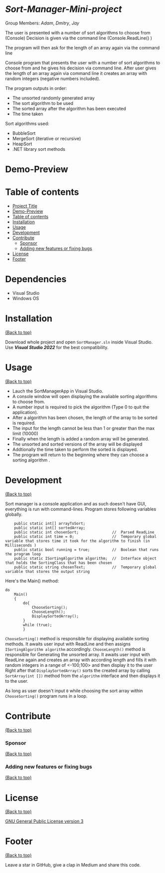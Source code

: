 # *Sort-Manager-Mini-project*
<!-- Add banner here -->
Group Members:
*Adam*, *Dmitry*, *Jay*

<!-- Add buttons here -->

The user is presented with a number of sort algorithms to choose from (Console)
Decision is given via the command line (Console.ReadLine() )

The program will then ask for the length of an array again via the command line

Console program that presents the user with a number of sort algorithms to choose from and he gives his decision via command line.
After user gives the length of an array again via command line it creates an array with random integers (negative numbers included).

The program outputs in order:

- The unsorted randomly generated array
- The sort algorithm to be used
- The sorted array after the algorithm has been executed
- The time taken

Sort algorithms used:
- BubbleSort
- MergeSort (iterative or recursive)
- HeapSort
- .NET library sort methods

<!-- The project title should be self explanotory and try not to make it a mouthful. (Although exceptions exist- **awesome-readme-writing-guide-for-open-source-projects** - would have been a cool name)

Add a cover/banner image for your README. **Why?** Because it easily **grabs people's attention** and it **looks cool**(*duh!obviously!*).

The best dimensions for the banner is **1280x650px**. You could also use this for social preview of your repo.

I personally use [**Canva**](https://www.canva.com/) for creating the banner images. All the basic stuff is **free**(*you won't need the pro version in most cases*).

There are endless badges that you could use in your projects. And they do depend on the project. Some of the ones that I commonly use in every projects are given below. 

I use [**Shields IO**](https://shields.io/) for making badges. It is a simple and easy to use tool that you can use for almost all your badge cravings. -->

<!-- Some badges that you could use -->

<!-- ![GitHub release (latest by date including pre-releases)](https://img.shields.io/github/v/release/navendu-pottekkat/awesome-readme?include_prereleases)
: This badge shows the version of the current release.

![GitHub last commit](https://img.shields.io/github/last-commit/navendu-pottekkat/awesome-readme)
: I think it is self-explanatory. This gives people an idea about how the project is being maintained.

![GitHub issues](https://img.shields.io/github/issues-raw/navendu-pottekkat/awesome-readme)
: This is a dynamic badge from [**Shields IO**](https://shields.io/) that tracks issues in your project and gets updated automatically. It gives the user an idea about the issues and they can just click the badge to view the issues.

![GitHub pull requests](https://img.shields.io/github/issues-pr/navendu-pottekkat/awesome-readme)
: This is also a dynamic badge that tracks pull requests. This notifies the maintainers of the project when a new pull request comes.

![GitHub All Releases](https://img.shields.io/github/downloads/navendu-pottekkat/awesome-readme/total): If you are not like me and your project gets a lot of downloads(*I envy you*) then you should have a badge that shows the number of downloads! This lets others know how **Awesome** your project is and is worth contributing to.

![GitHub](https://img.shields.io/github/license/navendu-pottekkat/awesome-readme)
: This shows what kind of open-source license your project uses. This is good idea as it lets people know how they can use your project for themselves.

![Tweet](https://img.shields.io/twitter/url?style=flat-square&logo=twitter&url=https%3A%2F%2Fnavendu.me%2Fnsfw-filter%2Findex.html): This is not essential but it is a cool way to let others know about your project! Clicking this button automatically opens twitter and writes a tweet about your project and link to it. All the user has to do is to click tweet. Isn't that neat? -->

# Demo-Preview

<!-- Add a demo for your project -->

<!-- After you have written about your project, it is a good idea to have a demo/preview(**video/gif/screenshots** are good options) of your project so that people can know what to expect in your project. You could also add the demo in the previous section with the product description.

Here is a random GIF as a placeholder.

![Random GIF](https://media.giphy.com/media/ZVik7pBtu9dNS/giphy.gif) -->

# Table of contents

<!-- After you have introduced your project, it is a good idea to add a **Table of contents** or **TOC** as **cool** people say it. This would make it easier for people to navigate through your README and find exactly what they are looking for.

Here is a sample TOC(*wow! such cool!*) that is actually the TOC for this README. -->

- [Project Title](#Sort-Manager-Mini-project)
- [Demo-Preview](#demo-preview)
- [Table of contents](#table-of-contents)
- [Installation](#installation)
- [Usage](#usage)
- [Development](#development)
- [Contribute](#contribute)
    - [Sponsor](#sponsor)
    - [Adding new features or fixing bugs](#adding-new-features-or-fixing-bugs)
- [License](#license)
- [Footer](#footer)

# Dependencies
- Visual Studio
- Windows OS

# Installation
[(Back to top)](#table-of-contents)

Download whole project and open `SortManager.sln` inside Visual Studio. Use ***Visual Studio 2022*** for the best compatibility.

<!-- *You might have noticed the **Back to top** button(if not, please notice, it's right there!). This is a good idea because it makes your README **easy to navigate.*** 

The first one should be how to install(how to generally use your project or set-up for editing in their machine).

This should give the users a concrete idea with instructions on how they can use your project repo with all the steps.

Following this steps, **they should be able to run this in their device.**

A method I use is after completing the README, I go through the instructions from scratch and check if it is working. -->

<!-- Here is a sample instruction:

To use this project, first clone the repo on your device using the command below:

```git init```

```git clone https://github.com/navendu-pottekkat/nsfw-filter.git``` -->

# Usage
[(Back to top)](#table-of-contents)

- Lauch the SortManagerApp in Visual Studio.
- A console window will open displaying the avaliable sorting algorithms to choose from.
- A number input is required to pick the algorithm (Type 0 to quit the application).
- After a algorithm has been chosen, the length of the array to be sorted is required. 
- The input for the length cannot be less than 1 or greater than the max limit (10000)
- Finally when the length is added a random array will be generated. 
- The unsorted and sorted versions of the array will be displayed 
- Addtionally the time taken to perform the sorted is displayed.
- The program will return to the beginning where they can choose a sorting algorithm .


# Development
[(Back to top)](#table-of-contents)

<!-- This is the place where you give instructions to developers on how to modify the code.

You could give **instructions in depth** of **how the code works** and how everything is put together.

You could also give specific instructions to how they can setup their development environment.

Ideally, you should keep the README simple. If you need to add more complex explanations, use a wiki. Check out [this wiki](https://github.com/navendu-pottekkat/nsfw-filter/wiki) for inspiration. -->

Sort manager is a console application and as such doesn't have GUI, everything is run with command-lines. 
Program stores following variables globally.
```
    public static int[] arrayToSort;
    public static int[] sortedArray;
    public static int chosenSort; 				//	Parsed ReadLine
    public static int time = 0; 				//	Temporary global variable that stores time it took for the algorithm to finish (in Milliseconds )
    public static bool running = true;  		// 	Boolean that runs the program loop
    public static ISortingAlgorithm algorithm;  // 	Interface object that holds the SortingClass that has been chosen
    public static string chosenText; 			//	Temporary global variable that stores the output string
```

Here's the Main() method:
```
do
	Main()
	{
        do{
            ChooseSorting();
            ChooseLength();
            DisplaySortedArray();
        }
        while (true);
		}
```

`ChooseSorting()` method is responsible for displaying available sorting methods. It awaits user input with ReadLine and then assigns `ISortingAlgorithm algorithm` accordingly.
`ChooseLength()` method is responsible for Generating the unsorted array. It awaits user input with ReadLine again and creates an array with according length and fills it with random integers in a range of <-100;100> and then display it to the user
Right after that `DisplaySortedArray()` sorts the created array by calling `SortArray(int [])` method from the `algorithm` interface and then displays it to the user.

As long as user doesn't input `0` while choosing the sort array within `ChooseSorting()` program runs in a loop.


# Contribute
[(Back to top)](#table-of-contents)

<!-- This is where you can let people know how they can **contribute** to your project. Some of the ways are given below.

Also this shows how you can add subsections within a section. -->

### Sponsor
[(Back to top)](#table-of-contents)

<!-- Your project is gaining traction and it is being used by thousands of people(***with this README there will be even more***). Now it would be a good time to look for people or organisations to sponsor your project. This could be because you are not generating any revenue from your project and you require money for keeping the project alive.

You could add how people can sponsor your project in this section. Add your patreon or GitHub sponsor link here for easy access.

A good idea is to also display the sponsors with their organisation logos or badges to show them your love!(*Someday I will get a sponsor and I can show my love*) -->

### Adding new features or fixing bugs
[(Back to top)](#table-of-contents)

<!-- This is to give people an idea how they can raise issues or feature requests in your projects. 

You could also give guidelines for submitting and issue or a pull request to your project.

Personally and by standard, you should use a [issue template](https://github.com/navendu-pottekkat/nsfw-filter/blob/master/ISSUE_TEMPLATE.md) and a [pull request template](https://github.com/navendu-pottekkat/nsfw-filter/blob/master/PULL_REQ_TEMPLATE.md)(click for examples) so that when a user opens a new issue they could easily format it as per your project guidelines.

You could also add contact details for people to get in touch with you regarding your project. -->

# License
[(Back to top)](#table-of-contents)

<!-- Adding the license to README is a good practice so that people can easily refer to it.

Make sure you have added a LICENSE file in your project folder. **Shortcut:** Click add new file in your root of your repo in GitHub > Set file name to LICENSE > GitHub shows LICENSE templates > Choose the one that best suits your project!

I personally add the name of the license and provide a link to it like below. -->

[GNU General Public License version 3](https://opensource.org/licenses/GPL-3.0)

# Footer
[(Back to top)](#table-of-contents)

<!-- Let's also add a footer because I love footers and also you **can** use this to convey important info.

Let's make it an image because by now you have realised that multimedia in images == cool(*please notice the subtle programming joke). -->

Leave a star in GitHub, give a clap in Medium and share this code.

<!-- Add the footer here -->

<!-- ![Footer](https://github.com/navendu-pottekkat/awesome-readme/blob/master/fooooooter.png) -->
